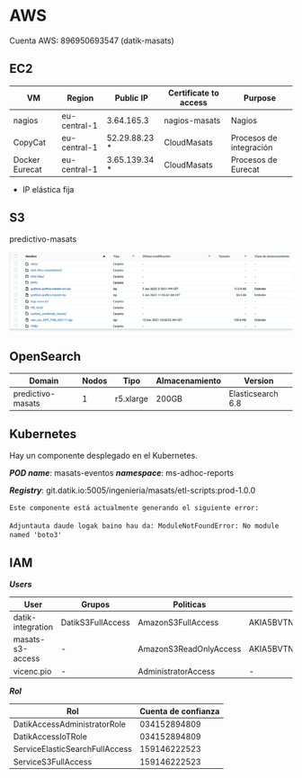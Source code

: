# AWS

Cuenta AWS: 896950693547 (datik-masats)

## EC2

|      VM       |   Region     | Public IP     | Certificate to access | Purpose                  |
|---------------|--------------|---------------|-----------------------|--------------------------|
| nagios         | eu-central-1 | 3.64.165.3    | nagios-masats         | Nagios                  |
| CopyCat        | eu-central-1 | 52.29.88.23 * | CloudMasats           | Procesos de integración |
| Docker Eurecat | eu-central-1 | 3.65.139.34 * | CloudMasats           | Procesos de Eurecat     |

* IP elástica fija

## S3

predictivo-masats

![](./doc/img/s3.png)

## OpenSearch

|       Domain              | Nodos |  Tipo      | Almacenamiento | Version            |
|---------------------------|-------|------------|----------------|--------------------|
| predictivo-masats          |    1  | r5.xlarge  |     200GB      | Elasticsearch 6.8 |

## Kubernetes

Hay un componente desplegado en el Kubernetes.

***POD name***: masats-eventos
***namespace***: ms-adhoc-reports

***Registry***: git.datik.io:5005/ingenieria/masats/etl-scripts:prod-1.0.0

```console
Este componente está actualmente generando el siguiente error:

Adjuntauta daude logak baino hau da: ModuleNotFoundError: No module named 'boto3'
```


## IAM

***Users***

|           User    |      Grupos       | Politicas              |   Key                |
|-------------------|-------------------|------------------------|----------------------|
| datik-integration | DatikS3FullAccess | AmazonS3FullAccess     | AKIA5BVTNN2VY6Y4XS4U |
| masats-s3-access  |         -         | AmazonS3ReadOnlyAccess | AKIA5BVTNN2VVCIBAQ76 |
| vicenc.pio        |         -         | AdministratorAccess    |           -          |

***Rol***

|       Rol                     |  Cuenta de confianza |
|-------------------------------|----------------------|
| DatikAccessAdministratorRole   |    034152894809     |
| DatikAccessIoTRole             |    034152894809		 |
| ServiceElasticSearchFullAccess |    159146222523     |
| ServiceS3FullAccess            |    159146222523     |

